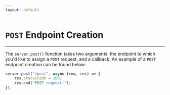 ```yaml
---
layout: default
---
```

# `POST` Endpoint Creation

---
The `server.post()` function takes two arguments: the endpoint to which you'd like to assign a `POST` request, and a callback. An example of a `POST` endpoint creation can be found below:<br>
```js
server.post("/post", async (req, res) => {
    res.statusCode = 200;
    res.end("POST request!");
});
```